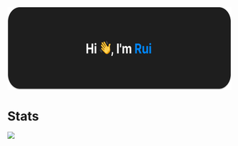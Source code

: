 <img height="186.5em" src="./bannerPf.svg"/>
<h1 align="left">Stats</h3>
<img height="200em" src="https://www.ruiflorencio.dev/api/github-stats?a"/>
